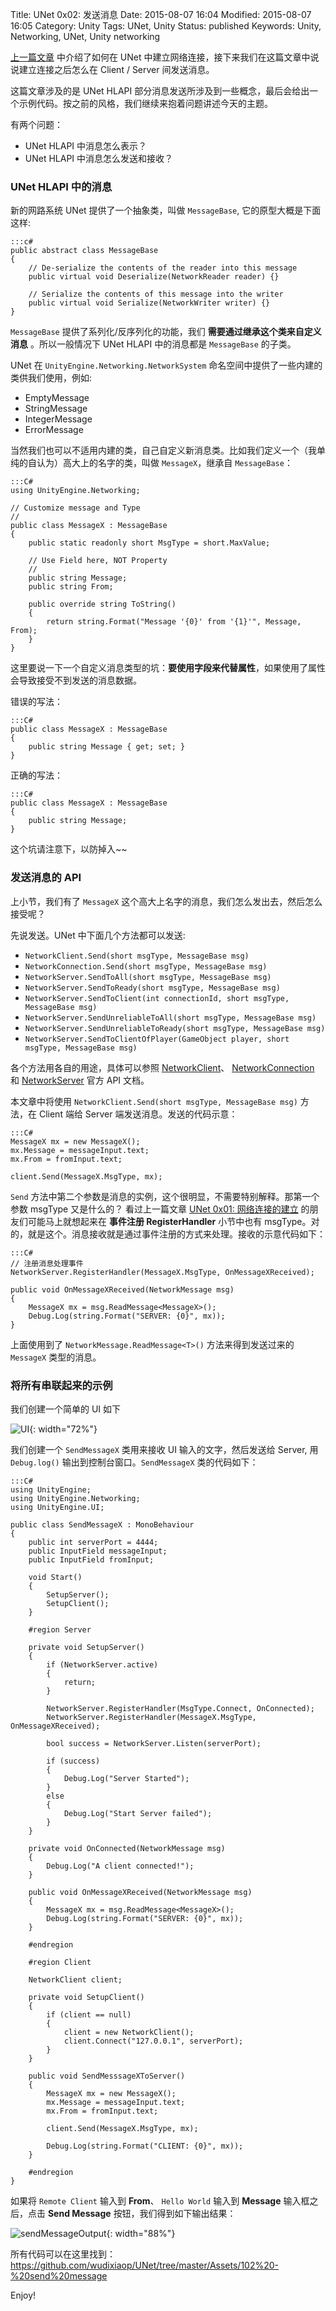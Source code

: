 Title: UNet 0x02: 发送消息
Date: 2015-08-07 16:04
Modified: 2015-08-07 16:05
Category: Unity
Tags: UNet, Unity
Status: published
Keywords: Unity, Networking, UNet, Unity networking

[上一篇文章]({filename}/uNET_1.md) 中介绍了如何在 UNet 中建立网络连接，接下来我们在这篇文章中说说建立连接之后怎么在 Client / Server 间发送消息。

这篇文章涉及的是 UNet HLAPI 部分消息发送所涉及到一些概念，最后会给出一个示例代码。按之前的风格，我们继续来抱着问题讲述今天的主题。

有两个问题：

* UNet HLAPI 中消息怎么表示？
* UNet HLAPI 中消息怎么发送和接收？

### UNet HLAPI 中的消息

新的网路系统 UNet 提供了一个抽象类，叫做 `MessageBase`, 它的原型大概是下面这样:

	:::c#
	public abstract class MessageBase
	{
	    // De-serialize the contents of the reader into this message
	    public virtual void Deserialize(NetworkReader reader) {}
	
	    // Serialize the contents of this message into the writer
	    public virtual void Serialize(NetworkWriter writer) {}
	}
	
`MessageBase` 提供了系列化/反序列化的功能，我们 __需要通过继承这个类来自定义消息__ 。所以一般情况下 UNet HLAPI 中的消息都是 `MessageBase` 的子类。

UNet 在 `UnityEngine.Networking.NetworkSystem` 命名空间中提供了一些内建的类供我们使用，例如:

* EmptyMessage
* StringMessage
* IntegerMessage
* ErrorMessage

当然我们也可以不适用内建的类，自己自定义新消息类。比如我们定义一个（我单纯的自认为）高大上的名字的类，叫做 `MessageX`，继承自 `MessageBase`：

	:::C#
	using UnityEngine.Networking;
	
	// Customize message and Type
	//
	public class MessageX : MessageBase
	{
	    public static readonly short MsgType = short.MaxValue;
	    
	    // Use Field here, NOT Property
	    //
	    public string Message;
	    public string From;
	
	    public override string ToString()
	    {
	        return string.Format("Message '{0}' from '{1}'", Message, From);
	    }
	}
	

这里要说一下一个自定义消息类型的坑：__要使用字段来代替属性__，如果使用了属性会导致接受不到发送的消息数据。

错误的写法：

	:::C#
	public class MessageX : MessageBase
	{
	    public string Message { get; set; }
	}
	
正确的写法：

	:::C#
	public class MessageX : MessageBase
	{
	    public string Message;
	}


这个坑请注意下，以防掉入~~	

### 发送消息的 API

上小节，我们有了 `MessageX` 这个高大上名字的消息，我们怎么发出去，然后怎么接受呢？

先说发送。UNet 中下面几个方法都可以发送:

* `NetworkClient.Send(short msgType, MessageBase msg)`
* `NetworkConnection.Send(short msgType, MessageBase msg)`
* `NetworkServer.SendToAll(short msgType, MessageBase msg)`
* `NetworkServer.SendToReady(short msgType, MessageBase msg)`
* `NetworkServer.SendToClient(int connectionId, short msgType, MessageBase msg)`
* `NetworkServer.SendUnreliableToAll(short msgType, MessageBase msg)`
* `NetworkServer.SendUnreliableToReady(short msgType, MessageBase msg)`
* `NetworkServer.SendToClientOfPlayer(GameObject player, short msgType, MessageBase msg)`

各个方法用各自的用途，具体可以参照 [NetworkClient](http://docs.unity3d.com/ScriptReference/Networking.NetworkClient.html)、
[NetworkConnection](http://docs.unity3d.com/ScriptReference/Networking.NetworkConnection.html) 和 
[NetworkServer](http://docs.unity3d.com/ScriptReference/Networking.NetworkServer.html) 官方 API 文档。

本文章中将使用 `NetworkClient.Send(short msgType, MessageBase msg)` 方法，在 Client 端给 Server 端发送消息。发送的代码示意：

	:::C#
 	MessageX mx = new MessageX();
    mx.Message = messageInput.text;
    mx.From = fromInput.text;
	
    client.Send(MessageX.MsgType, mx);


`Send` 方法中第二个参数是消息的实例，这个很明显，不需要特别解释。那第一个参数 msgType 又是什么的？ 看过上一篇文章 [UNet 0x01: 网络连接的建立]({filename}/uNET_1.md)
的朋友们可能马上就想起来在 __事件注册 RegisterHandler__ 小节中也有 msgType。对的，就是这个。消息接收就是通过事件注册的方式来处理。接收的示意代码如下：

	:::C#
	// 注册消息处理事件
	NetworkServer.RegisterHandler(MessageX.MsgType, OnMessageXReceived);
	
	public void OnMessageXReceived(NetworkMessage msg)
    {
        MessageX mx = msg.ReadMessage<MessageX>();
        Debug.Log(string.Format("SERVER: {0}", mx));
    }
	
上面使用到了 `NetworkMessage.ReadMessage<T>()` 方法来得到发送过来的 `MessageX` 类型的消息。


### 将所有串联起来的示例

我们创建一个简单的 UI 如下

![UI](images/UNet/sendMessageUI.PNG){: width="72%"}

我们创建一个 `SendMessageX` 类用来接收 UI 输入的文字，然后发送给 Server, 用 `Debug.log()` 输出到控制台窗口。`SendMessageX` 类的代码如下：

	:::C#
	using UnityEngine;
	using UnityEngine.Networking;
	using UnityEngine.UI;
	
	public class SendMessageX : MonoBehaviour
	{
	    public int serverPort = 4444;
	    public InputField messageInput;
	    public InputField fromInput;
	
	    void Start()
	    {
	        SetupServer();
	        SetupClient();
	    }
	
	    #region Server 
	
	    private void SetupServer()
	    {
	        if (NetworkServer.active)
	        {
	            return;
	        }
	
	        NetworkServer.RegisterHandler(MsgType.Connect, OnConnected);
	        NetworkServer.RegisterHandler(MessageX.MsgType, OnMessageXReceived);
	
	        bool success = NetworkServer.Listen(serverPort);
	
	        if (success)
	        {
	            Debug.Log("Server Started");
	        }
	        else
	        {
	            Debug.Log("Start Server failed");
	        }
	    }
	
	    private void OnConnected(NetworkMessage msg)
	    {
	        Debug.Log("A client connected!");
	    }
	
	    public void OnMessageXReceived(NetworkMessage msg)
	    {
	        MessageX mx = msg.ReadMessage<MessageX>();
	        Debug.Log(string.Format("SERVER: {0}", mx));
	    }
	
	    #endregion
	
	    #region Client
	
	    NetworkClient client;
	
	    private void SetupClient()
	    {
	        if (client == null)
	        {
	            client = new NetworkClient();
	            client.Connect("127.0.0.1", serverPort);
	        }
	    }
	
	    public void SendMesssageXToServer()
	    {
	        MessageX mx = new MessageX();
	        mx.Message = messageInput.text;
	        mx.From = fromInput.text;
	
	        client.Send(MessageX.MsgType, mx);
	        
	        Debug.Log(string.Format("CLIENT: {0}", mx));
	    }
	
	    #endregion
	}


如果将 `Remote Client` 输入到 __From__、 `Hello World` 输入到 __Message__ 输入框之后，点击 __Send Message__ 按钮，我们得到如下输出结果：

![sendMessageOutput](images/UNet/sendMessageOutput.PNG){: width="88%"}

所有代码可以在这里找到：<https://github.com/wudixiaop/UNet/tree/master/Assets/102%20-%20send%20message>
	
Enjoy!